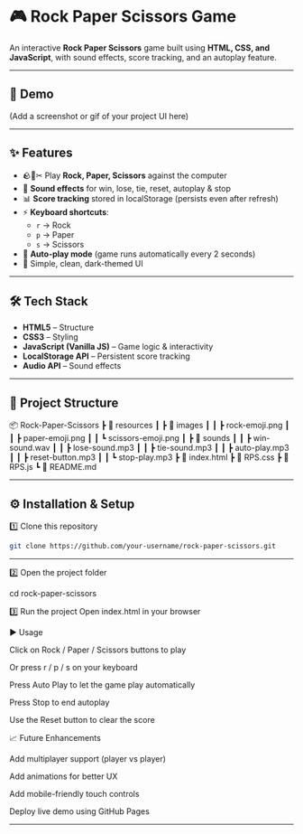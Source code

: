 # 🎮 Rock Paper Scissors Game  

An interactive **Rock Paper Scissors** game built using **HTML, CSS, and JavaScript**, with sound effects, score tracking, and an autoplay feature.  

---

## 📸 Demo  
(Add a screenshot or gif of your project UI here)  

---

## ✨ Features  
- 🪨📄✂ Play **Rock, Paper, Scissors** against the computer  
- 🎵 **Sound effects** for win, lose, tie, reset, autoplay & stop  
- 📊 **Score tracking** stored in localStorage (persists even after refresh)  
- ⚡ **Keyboard shortcuts**:  
  - `r` → Rock  
  - `p` → Paper  
  - `s` → Scissors  
- 🔁 **Auto-play mode** (game runs automatically every 2 seconds)  
- 🎨 Simple, clean, dark-themed UI  

---

## 🛠 Tech Stack  
- **HTML5** – Structure  
- **CSS3** – Styling  
- **JavaScript (Vanilla JS)** – Game logic & interactivity  
- **LocalStorage API** – Persistent score tracking  
- **Audio API** – Sound effects  

---

## 📂 Project Structure  
📦 Rock-Paper-Scissors
┣ 📂 resources
┃ ┣ 📂 images
┃ ┃ ┣ rock-emoji.png
┃ ┃ ┣ paper-emoji.png
┃ ┃ ┗ scissors-emoji.png
┃ ┣ 📂 sounds
┃ ┃ ┣ win-sound.wav
┃ ┃ ┣ lose-sound.mp3
┃ ┃ ┣ tie-sound.mp3
┃ ┃ ┣ auto-play.mp3
┃ ┃ ┣ reset-button.mp3
┃ ┃ ┗ stop-play.mp3
┣ 📜 index.html
┣ 📜 RPS.css
┣ 📜 RPS.js
┗ 📜 README.md


---

## ⚙️ Installation & Setup  

1️⃣ Clone this repository  
```bash
git clone https://github.com/your-username/rock-paper-scissors.git
```

---

2️⃣ Open the project folder

cd rock-paper-scissors


3️⃣ Run the project
Open index.html in your browser

▶️ Usage

Click on Rock / Paper / Scissors buttons to play

Or press r / p / s on your keyboard

Press Auto Play to let the game play automatically

Press Stop to end autoplay

Use the Reset button to clear the score

📈 Future Enhancements

Add multiplayer support (player vs player)

Add animations for better UX

Add mobile-friendly touch controls

Deploy live demo using GitHub Pages

---
